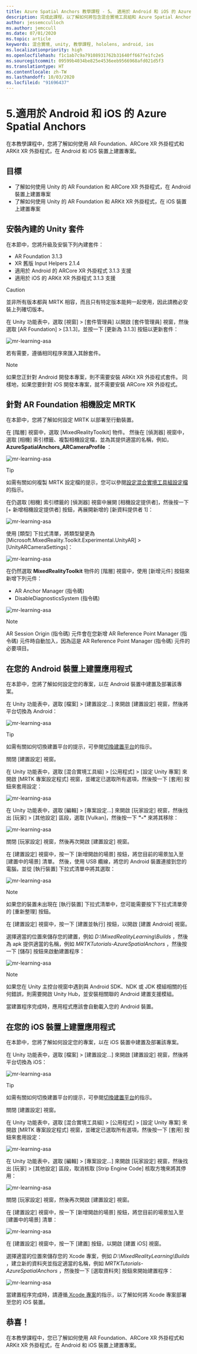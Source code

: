 ```yaml
---
title: Azure Spatial Anchors 教學課程 - 5。 適用於 Android 和 iOS 的 Azure Spatial Anchors
description: 完成此課程，以了解如何將包含混合實境工具組和 Azure Spatial Anchors 的 Unity 專案部署至 Android 和 iOS。
author: jessemcculloch
ms.author: jemccull
ms.date: 07/01/2020
ms.topic: article
keywords: 混合實境, unity, 教學課程, hololens, android, ios
ms.localizationpriority: high
ms.openlocfilehash: f1c1ab7c9a79108931762b31640ff667fe1fc2e5
ms.sourcegitcommit: 09599b4034be825e4536eeb9566968afd021d5f3
ms.translationtype: HT
ms.contentlocale: zh-TW
ms.lasthandoff: 10/03/2020
ms.locfileid: "91696437"
---
```

# <a name="5-azure-spatial-anchors-for-android-and-ios"></a>5.適用於 Android 和 iOS 的 Azure Spatial Anchors

在本教學課程中，您將了解如何使用 AR Foundation、ARCore XR 外掛程式和 ARKit XR 外掛程式，在 Android 和 iOS 裝置上建置專案。

## <a name="objectives"></a>目標

* 了解如何使用 Unity 的 AR Foundation 和 ARCore XR 外掛程式，在 Android 裝置上建置專案
* 了解如何使用 Unity 的 AR Foundation 和 ARKit XR 外掛程式，在 iOS 裝置上建置專案

## <a name="installing-inbuilt-unity-packages"></a>安裝內建的 Unity 套件

在本節中，您將升級及安裝下列內建套件：

* AR Foundation 3.1.3
* XR 舊版 Input Helpers 2.1.4
* 適用於 Android 的 ARCore XR 外掛程式 3.1.3 支援
* 適用於 iOS 的 ARKit XR 外掛程式 3.1.3 支援

> [!CAUTION]
> 並非所有版本都與 MRTK 相容，而且只有特定版本能夠一起使用，因此請務必安裝上列確切版本。

在 Unity 功能表中，選取 [視窗] > [套件管理員] 以開啟 [套件管理員] 視窗，然後選取 [AR Foundation] > [3.1.3]，並按一下 [更新為 3.1.3] 按鈕以更新套件：

![mr-learning-asa](images/mr-learning-asa/asa-05-section1-step1-1.png)

若有需要，遵循相同程序來匯入其餘套件。

> [!NOTE]
> 如果您正針對 Android 開發本專案，則不需要安裝 ARKit XR 外掛程式套件。 同樣地，如果您要針對 iOS 開發本專案，就不需要安裝 ARCore XR 外掛程式。

## <a name="configure-mrtk-for-ar-foundation-camera"></a>針對 AR Foundation 相機設定 MRTK

在本節中，您將了解如何設定 MRTK 以部署至行動裝置。

在 [階層] 視窗中，選取 [MixedRealityToolkit] 物件。 然後在 [偵測器] 視窗中，選取 [相機] 索引標籤、複製相機設定檔，並為其提供適當的名稱，例如， **AzureSpatialAnchors_ARCameraProfile** ：

![mr-learning-asa](images/mr-learning-asa/asa-05-section2-step1-1.png)

> [!TIP]
> 如需有關如何複製 MRTK 設定檔的提示，您可以參閱[設定混合實境工具組設定檔](mr-learning-base-03.md)的指示。

在仍選取 [相機] 索引標籤的 [偵測器] 視窗中展開 [相機設定提供者]，然後按一下 [+ 新增相機設定提供者] 按鈕，再展開新增的 [新資料提供者 1]：

![mr-learning-asa](images/mr-learning-asa/asa-05-section2-step1-2.png)

使用 [類型] 下拉式清單，將類型變更為 [Microsoft.MixedReality.Toolkit.Experimental.UnityAR] > [UnityARCameraSettings]：

![mr-learning-asa](images/mr-learning-asa/asa-05-section2-step1-3.png)

在仍然選取 **MixedRealityToolkit** 物件的 [階層] 視窗中，使用 [新增元件] 按鈕來新增下列元件：

* AR Anchor Manager (指令碼)
* DisableDiagnosticsSystem (指令碼)

![mr-learning-asa](images/mr-learning-asa/asa-05-section2-step1-4.png)

> [!NOTE]
> AR Session Origin (指令碼) 元件會在您新增 AR Reference Point Manager (指令碼) 元件時自動加入，因為這是 AR Reference Point Manager (指令碼) 元件的必要項目。

## <a name="building-your-application-to-your-android-device"></a>在您的 Android 裝置上建置應用程式

在本節中，您將了解如何設定您的專案，以在 Android 裝置中建置及部署該專案。

在 Unity 功能表中，選取 [檔案] > [建置設定...] 來開啟 [建置設定] 視窗，然後將平台切換為 Android：

![mr-learning-asa](images/mr-learning-asa/asa-05-section3-step1-1.png)

> [!TIP]
> 如需有關如何切換建置平台的提示，可參閱[切換建置平台](mr-learning-base-02.md#switching-the-build-platform)的指示。

關閉 [建置設定] 視窗。

在 Unity 功能表中，選取 [混合實境工具組] > [公用程式] > [設定 Unity 專案] 來開啟 [MRTK 專案設定程式] 視窗，並確定已選取所有選項，然後按一下 [套用] 按鈕來套用設定：

![mr-learning-asa](images/mr-learning-asa/asa-05-section3-step1-2.png)

在 Unity 功能表中，選取 [編輯] > [專案設定...] 來開啟 [玩家設定] 視窗，然後找出 [玩家] >  [其他設定] 區段，選取 [Vulkan]，然後按一下 **"-"** 來將其移除：

![mr-learning-asa](images/mr-learning-asa/asa-05-section3-step1-3.png)

關閉 [玩家設定] 視窗，然後再次開啟 [建置設定] 視窗。

在 [建置設定] 視窗中，按一下 [新增開啟的場景] 按鈕，將您目前的場景加入至 [建置中的場景] 清單。 然後，使用 USB 纜線，將您的 Android 裝置連接到您的電腦，並從 [執行裝置] 下拉式清單中將其選取：

![mr-learning-asa](images/mr-learning-asa/asa-05-section3-step1-4.png)

>[!NOTE]
> 如果您的裝置未出現在 [執行裝置] 下拉式清單中，您可能需要按下下拉式清單旁的 [重新整理] 按鈕。

在 [建置設定] 視窗中，按一下 [建置並執行] 按鈕，以開啟 [建置 Android] 視窗。

選擇適當的位置來儲存您的建置，例如 _D:\MixedRealityLearning\Builds_ ，然後為 apk 提供適當的名稱，例如 _MRTKTutorials-AzureSpatialAnchors_ ，然後按一下 [儲存] 按鈕來啟動建置程序：

![mr-learning-asa](images/mr-learning-asa/asa-05-section3-step1-5.png)

> [!NOTE]
如果您在 Unity 主控台視窗中遇到與 Android SDK、NDK 或 JDK 模組相關的任何錯誤，則需要開啟 Unity Hub，並安裝相關聯的 Android 建置支援模組。

當建置程序完成時，應用程式應該會自動載入您的 Android 裝置。

## <a name="building-your-application-to-your-ios-device"></a>在您的 iOS 裝置上建置應用程式

在本節中，您將了解如何設定您的專案，以在 iOS 裝置中建置及部署該專案。

在 Unity 功能表中，選取 [檔案] > [建置設定...] 來開啟 [建置設定] 視窗，然後將平台切換為 iOS：

![mr-learning-asa](images/mr-learning-asa/asa-05-section4-step1-1.png)

> [!TIP]
> 如需有關如何切換建置平台的提示，可參閱[切換建置平台](mr-learning-base-02.md#switching-the-build-platform)的指示。

關閉 [建置設定] 視窗。

在 Unity 功能表中，選取 [混合實境工具組] > [公用程式] > [設定 Unity 專案] 來開啟 [MRTK 專案設定程式] 視窗，並確定已選取所有選項，然後按一下 [套用] 按鈕來套用設定：

![mr-learning-asa](images/mr-learning-asa/asa-05-section4-step1-2.png)

在 Unity 功能表中，選取 [編輯] > [專案設定...] 來開啟 [玩家設定] 視窗，然後找出 [玩家] >  [其他設定] 區段，取消核取 [Strip Engine Code] 核取方塊來將其停用：

![mr-learning-asa](images/mr-learning-asa/asa-05-section4-step1-3.png)

關閉 [玩家設定] 視窗，然後再次開啟 [建置設定] 視窗。

在 [建置設定] 視窗中，按一下 [新增開啟的場景] 按鈕，將您目前的場景加入至 [建置中的場景] 清單：

![mr-learning-asa](images/mr-learning-asa/asa-05-section4-step1-4.png)

在 [建置設定] 視窗中，按一下 [建置] 按鈕，以開啟 [建置 iOS] 視窗。

選擇適當的位置來儲存您的 Xcode 專案，例如 _D:\MixedRealityLearning\Builds_ ，建立新的資料夾並指定適當的名稱，例如 _MRTKTutorials-AzureSpatialAnchors_ ，然後按一下 [選取資料夾] 按鈕來開始建置程序：

![mr-learning-asa](images/mr-learning-asa/asa-05-section4-step1-5.png)

當建置程序完成時，請遵循[ Xcode 專案](https://docs.microsoft.com/azure/spatial-anchors/quickstarts/get-started-unity-ios#export-the-xcode-project)的指示，以了解如何將 Xcode 專案部署至您的 iOS 裝置。

## <a name="congratulations"></a>恭喜！

在本教學課程中，您已了解如何使用 AR Foundation、ARCore XR 外掛程式和 ARKit XR 外掛程式，在 Android 和 iOS 裝置上建置專案。
